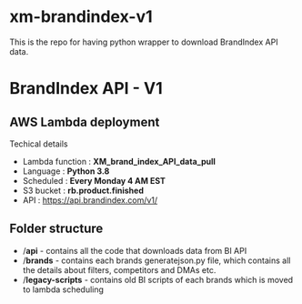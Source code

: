 # xm-brandindex-v1
This is the repo for having python wrapper to download BrandIndex API data. 


# BrandIndex API - V1 
## AWS Lambda deployment

Techical details
- Lambda function   : **XM_brand_index_API_data_pull**
- Language          : **Python 3.8**
- Scheduled         : **Every Monday 4 AM EST**
- S3 bucket         : **rb.product.finished**
- API               : https://api.brandindex.com/v1/ 


## Folder structure

- /**api** - contains all the code that downloads data from BI API
- /**brands** - contains each brands generatejson.py file, which contains all the details about filters, competitors and DMAs etc.
- /**legacy-scripts** - contains old BI scripts of each brands which is moved to lambda scheduling


